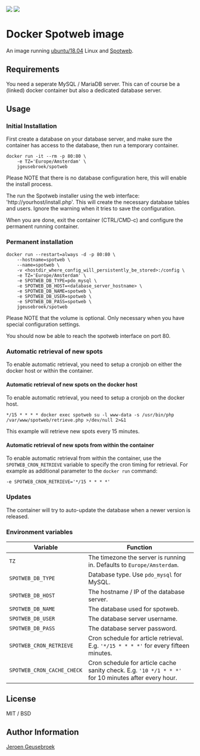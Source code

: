 [![](https://images.microbadger.com/badges/image/jgeusebroek/spotweb.svg)](https://microbadger.com/images/jgeusebroek/spotweb "Get your own image badge on microbadger.com")
[![](https://img.shields.io/docker/pulls/jgeusebroek/spotweb.svg)](https://hub.docker.com/r/jgeusebroek/spotweb/)

# Docker Spotweb image

An image running [ubuntu/18.04](https://hub.docker.com/_/ubuntu/) Linux and [Spotweb](https://github.com/spotweb/spotweb).

## Requirements

You need a seperate MySQL / MariaDB server. This can of course be a (linked) docker container but also a dedicated database server.


## Usage

### Initial Installation

First create a database on your database server, and make sure the container has access to the database, then run a temporary container.

	docker run -it --rm -p 80:80 \
		-e TZ='Europe/Amsterdam' \
		jgeusebroek/spotweb

Please NOTE that there is no database configuration here, this will enable the install process.

The run the Spotweb installer using the web interface: 'http://yourhost/install.php'.
This will create the necessary database tables and users. Ignore the warning when it tries to save the configuration.

When you are done, exit the container (CTRL/CMD-c) and configure the permanent running container.

### Permanent installation

	docker run --restart=always -d -p 80:80 \
		--hostname=spotweb \
		--name=spotweb \
		-v <hostdir_where_config_will_persistently_be_stored>:/config \
		-e TZ='Europe/Amsterdam' \
		-e SPOTWEB_DB_TYPE=pdo_mysql \
		-e SPOTWEB_DB_HOST=<database_server_hostname> \
		-e SPOTWEB_DB_NAME=spotweb \
		-e SPOTWEB_DB_USER=spotweb \
		-e SPOTWEB_DB_PASS=spotweb \
		jgeusebroek/spotweb

Please NOTE that the volume is optional. Only necessary when you have special configuration settings.

You should now be able to reach the spotweb interface on port 80.

### Automatic retrieval of new spots
To enable automatic retrieval, you need to setup a cronjob on either the docker host or within the container.
#### Automatic retrieval of new spots on the docker host
To enable automatic retrieval, you need to setup a cronjob on the docker host.

	*/15 * * * * docker exec spotweb su -l www-data -s /usr/bin/php /var/www/spotweb/retrieve.php >/dev/null 2>&1

This example will retrieve new spots every 15 minutes.
#### Automatic retrieval of new spots from within the container
To enable automatic retrieval from within the container, use the `SPOTWEB_CRON_RETRIEVE` variable to specify the cron timing for retrieval. For example as additional parameter to the `docker run` command:

    -e SPOTWEB_CRON_RETRIEVE='*/15 * * * *'


### Updates

The container will try to auto-update the database when a newer version is released.

### Environment variables
| Variable | Function |
| --- | --- |
| `TZ` | The timezone the server is running in. Defaults to `Europe/Amsterdam`. |
| `SPOTWEB_DB_TYPE` | Database type. Use `pdo_mysql` for MySQL. |
| `SPOTWEB_DB_HOST` | The hostname / IP of the database server. |
| `SPOTWEB_DB_NAME` | The database used for spotweb. |
| `SPOTWEB_DB_USER` | The database server username. |
| `SPOTWEB_DB_PASS` | The database server password. |
| `SPOTWEB_CRON_RETRIEVE` | Cron schedule for article retrieval. E.g. `'*/15 * * * *'` for every fifteen minutes.|
| `SPOTWEB_CRON_CACHE_CHECK` | Cron schedule for article cache sanity check. E.g. `'10 */1 * * *'` for 10 minutes after every hour. |

## License

MIT / BSD

## Author Information

[Jeroen Geusebroek](https://jeroengeusebroek.nl/)